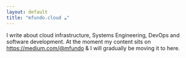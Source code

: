 ```yaml
---
layout: default
title: "mfundo.cloud ☁️"
---
```


<div class="content-overview">
  <p>I write about cloud infrastructure, Systems Engineering, DevOps and software development. At the moment my content sits on <a href="https://medium.com/@mfundo">https://medium.com/@mfundo</a> & I will gradually be moving it to here.
  </p>
</div>

